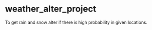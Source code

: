 # weather_alter_project
To get rain and snow alter if there is high probability in given locations. 

